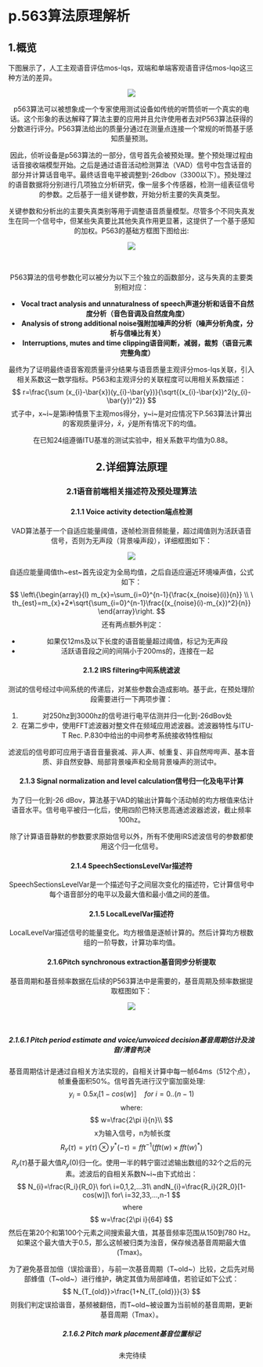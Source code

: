 # p.563算法原理解析

## 1.概览

​		下图展示了，人工主观语音评估mos-lqs，双端和单端客观语音评估mos-lqo这三种方法的差异。

<center><img src="https://pangcong1117.github.io/myblog/images/语音评估模式图.png"/>

​		p563算法可以被想象成一个专家使用测试设备如传统的听筒侦听一个真实的电话。这个形象的表达解释了算法主要的应用并且允许使用者去对P563算法获得的分数进行评分。P563算法给出的质量分通过在测量点连接一个常规的听筒基于感知质量预测。

​		因此，侦听设备是p563算法的一部分，信号首先会被预处理。整个预处理过程由话音接收端模型开始。之后是通过语音活动检测算法（VAD）信号中包含话音的部分并计算话音电平。最终话音电平被调整到-26dbov（3300以下）。预处理过的语音数据将分别进行几项独立分析研究，像一层多个传感器，检测一组表征信号的参数。之后基于一组关键参数，开始分析主要的失真类型。

​		关键参数和分析出的主要失真类别等用于调整语音质量模型。尽管多个不同失真发生在同一个信号中，但某些失真要比其他失真作用更显著，这提供了一个基于感知的加权。P563的基础方框图下图给出:



<center>
    <img src="https://pangcong1117.github.io/myblog/images/P563算法方框图.png"/>

​	

​		P563算法的信号参数化可以被分为以下三个独立的函数部分，这与失真的主要类别相对应：

- **Vocal tract analysis and unnaturalness of speech声道分析和话音不自然度分析（音色音调及自然度角度）**
- **Analysis of strong additional noise强附加噪声的分析（噪声分析角度，分析与信噪比有关）**
- **Interruptions, mutes and time clipping语音间断，减弱，裁剪（语音元素完整角度）**

​		最终为了证明最终语音客观质量评分结果与语音质量主观评分mos-lqs关联，引入相关系数这一数学指标。P563和主观评分的关联程度可以用相关系数描述：
$$
r=\frac{\sum (x_{i}-\bar{x})(y_{i}-\bar{y})}{\sqrt{(x_{i}-\bar{x})^2(y_{i}-\bar{y})^2}}
$$
​		式子中，x~i~是第i种情景下主观mos得分，y~i~是对应情况下P.563算法计算出的客观质量评分，$\bar{x}$，$\bar{y}$是所有情况下的均值。

​		在已知24组遵循ITU基准的测试实验中，相关系数平均值为0.88。

## 2.详细算法原理

### 2.1语音前端相关描述符及预处理算法

#### 2.1.1  Voice activity detection端点检测

​		VAD算法基于一个自适应能量阈值，逐帧检测音频能量，超过阈值则为活跃语音信号，否则为无声段（背景噪声段），详细框图如下：

<center>
    <img src="https://pangcong1117.github.io/myblog/images/VAD算法框图.png"/>



​		自适应能量阈值th~est~首先设定为全局均值，之后自适应逼近环境噪声值，公式如下：
$$
\left\{\begin{array}{l}
m_{x}=\sum_{i=0}^{n-1}{\frac{x_{noise}(i)}{n}}       \\
\ th_{est}=m_{x}+2*\sqrt{\sum_{i=0}^{n-1}\frac{(x_{noise}(i)-m_{x})^2}{n}}
\end{array}\right.
$$
​		还有两点额外判定：

- 如果仅12ms及以下长度的语音能量超过阈值，标记为无声段
- 活跃语音段之间的间隔小于200ms的，连接在一起

#### 2.1.2  IRS filtering中间系统滤波

​		测试的信号经过中间系统的传递后，对某些参数会造成影响。基于此，在预处理阶段需要进行一下两项步骤：

1. 对250hz到3000hz的信号进行电平估测并归一化到-26dBov处
2. 在第二步中，使用FFT滤波器对整文件在频域应用滤波器。滤波器特性与ITU-T Rec. P.830中给出的中间参考系统接收特性相似

​		滤波后的信号即可应用于语音音量衰减、非人声、帧重复、非自然哔哔声、基本音质、非自然安静、局部背景噪声和全局背景噪声的测试中。

#### 2.1.3  Signal normalization and level calculation信号归一化及电平计算

​		为了归一化到-26 dBov，算法基于VAD的输出计算每个活动帧的均方根值来估计语音水平。信号电平被归一化后，使用四阶巴特沃思高通滤波器滤波，截止频率100hz。

​		除了计算语音静默的参数要求原始信号以外，所有不使用IRS滤波信号的参数都使用这个归一化信号。

#### 2.1.4  SpeechSectionsLevelVar描述符

​		SpeechSectionsLevelVar是一个描述句子之间层次变化的描述符，它计算信号中每个语音部分的电平以及最大值和最小值之间的差值。

#### 2.1.5  LocalLevelVar描述符

​		LocalLevelVar描述信号的能量变化。均方根值是逐帧计算的。然后计算均方根数组的一阶导数，计算功率均值。

#### 2.1.6Pitch synchronous extraction基音同步分析提取

​		基音周期和基音频率数据在后续的P563算法中是需要的，基音周期及频率数据提取框图如下：



<center>
    <img src="https://pangcong1117.github.io/myblog/images/基音周期及频率数据提取框图.png"/>

​    



##### 2.1.6.1  Pitch period estimate and voice/unvoiced decision基音周期估计及浊音/清音判决

​		基音周期估计是通过自相关方法实现的，自相关计算中每一帧64ms（512个点），帧重叠面积50%。信号首先进行汉宁窗加窗处理:
$$
y_{i}=0.5x_{i}[1-cos(w)]\quad for\ i=0..(n-1)
$$
​		where:
$$
w=\frac{2\pi i}{n}\\
$$
​		x为输入信号，n为帧长度
$$
R_{y}(\tau)=y(\tau)\otimes y^{*}(-\tau)=fft^{-1}(fft(w)\times fft(w)^{*})
$$
​		$R_{y}(\tau)$基于最大值$R_{y}(0)$归一化。使用一半的韩宁窗过滤输出数组的32个之后的元素。滤波后的自相关系数N~i~由下式给出：
$$
N_{i}=\frac{R_i}{R_0}\ for\ i=0,1,2,...31\ andN_{i}=\frac{R_i}{2R_0}[1-cos(w)]\ for\ i=32,33,...,n-1
$$
​		where
$$
w=\frac{2\pi i}{64}
$$
​		然后在第20个和第100个元素之间搜索最大值，其基音频率范围从150到780 Hz。如果这个最大值大于0.5，那么这帧被归类为浊音，保存候选基音周期最大值(Tmax)。

​		为了避免基音加倍（误拾谐音），与前一次基音周期（T~old~）比较，之后先对局部蜂值（T~old~）进行维护，确定其值为局部峰值，若验证如下公式：
$$
N_{T_{old}}>\frac{1+N_{T_{old}}}{3}
$$
​		则我们判定误拾谐音，基频被翻倍，而T~old~被设置为当前帧的基音周期，更新基音周期（Tmax）。



##### 2.1.6.2  Pitch mark placement基音位置标记

​		未完待续

